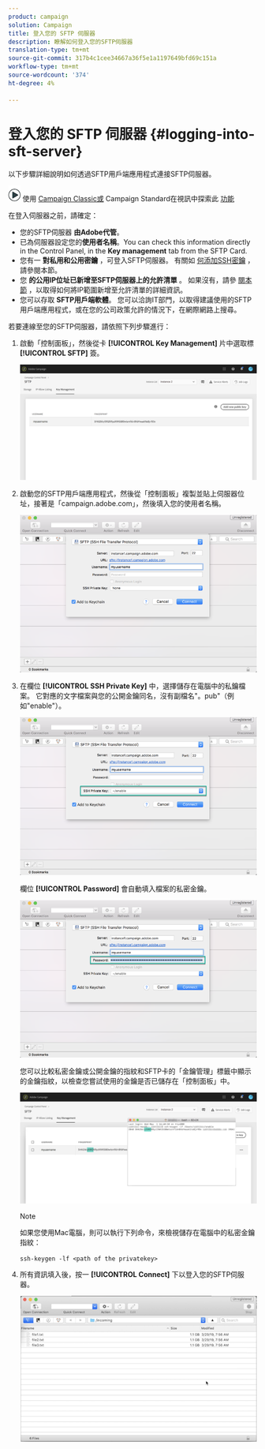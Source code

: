 ```yaml
---
product: campaign
solution: Campaign
title: 登入您的 SFTP 伺服器
description: 瞭解如何登入您的SFTP伺服器
translation-type: tm+mt
source-git-commit: 317b4c1cee34667a36f5e1a1197649bfd69c151a
workflow-type: tm+mt
source-wordcount: '374'
ht-degree: 4%

---
```



# 登入您的 SFTP 伺服器 {#logging-into-sft-server}

以下步驟詳細說明如何透過SFTP用戶端應用程式連接SFTP伺服器。

![](assets/do-not-localize/how-to-video.png) 使用 [Campaign Classic或](https://experienceleague.adobe.com/docs/campaign-classic-learn/control-panel/sftp-management/connect-to-sftp-server.html?lang=en#sftp-management) Campaign Standard在視訊中探索此 [功能](https://experienceleague.adobe.com/docs/campaign-standard-learn/control-panel/sftp-management/connect-to-sftp-server.html?lang=en#sftp-management)

在登入伺服器之前，請確定：

* 您的SFTP伺服器 **由Adobe代管**。
* 已為伺服器設定您的&#x200B;**使用者名稱**。You can check this information directly in the Control Panel, in the **Key management** tab from the SFTP Card.
* 您有一 **對私用和公用密鑰** ，可登入SFTP伺服器。 有關如 [何添加SSH密鑰](../../sftp/using/key-management.md) ，請參閱本節。
* 您 **的公用IP位址已新增至SFTP伺服器上的允許清單** 。 如果沒有，請參 [閱本節](../../sftp/using/ip-range-allow-listing.md) ，以取得如何將IP範圍新增至允許清單的詳細資訊。
* 您可以存取 **SFTP用戶端軟體**。 您可以洽詢IT部門，以取得建議使用的SFTP用戶端應用程式，或在您的公司政策允許的情況下，在網際網路上搜尋。

若要連線至您的SFTP伺服器，請依照下列步驟進行：

1. 啟動「控制面板」，然後從卡 **[!UICONTROL Key Management]** 片中選取標 **[!UICONTROL SFTP]** 簽。

   ![](assets/sftp_card.png)

1. 啟動您的SFTP用戶端應用程式，然後從「控制面板」複製並貼上伺服器位址，接著是「campaign.adobe.com」，然後填入您的使用者名稱。

   ![](assets/do-not-localize/connect1.png)

1. 在欄位 **[!UICONTROL SSH Private Key]** 中，選擇儲存在電腦中的私鑰檔案。 它對應的文字檔案與您的公開金鑰同名，沒有副檔名&quot;。pub&quot;（例如&quot;enable&quot;）。

   ![](assets/do-not-localize/connect2.png)

   欄位 **[!UICONTROL Password]** 會自動填入檔案的私密金鑰。

   ![](assets/do-not-localize/connect3.png)

   您可以比較私密金鑰或公開金鑰的指紋和SFTP卡的「金鑰管理」標籤中顯示的金鑰指紋，以檢查您嘗試使用的金鑰是否已儲存在「控制面板」中。

   ![](assets/fingerprint_compare.png)

   >[!NOTE]
   >
   >如果您使用Mac電腦，則可以執行下列命令，來檢視儲存在電腦中的私密金鑰指紋：
   >
   >`ssh-keygen -lf <path of the privatekey>`

1. 所有資訊填入後，按一 **[!UICONTROL Connect]** 下以登入您的SFTP伺服器。

   ![](assets/do-not-localize/sftpconnected.png)
